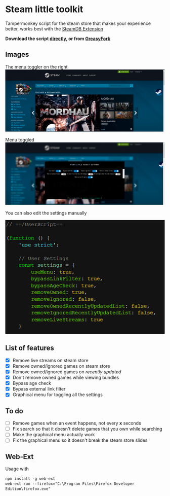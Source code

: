 # Steam little toolkit
Tampermonkey script for the steam store that makes your experience better, works best with the [SteamDB Extension](https://steamdb.info/extension/)

**Download the script [directly](https://github.com/VoidlessSeven7/steam-little-toolkit/raw/master/steam-little-toolkit.user.js), or from [GreasyFork](https://greasyfork.org/en/scripts/386196-steam-little-toolkit)**


## Images
The menu toggler on the right
![Menu Toggler](github/images/Example_One.jpg)

Menu toggled
![Menu Toggled](github/images/Example_Two.jpg)

You can also edit the settings manually

![Manual settings](github/images/Manual_Settings.jpg)

## List of features
- [x] Remove live streams on steam store
- [x] Remove owned/ignored games on steam store
- [x] Remove owned/ignored games on *recently updated*
- [x] Don't remove owned games while viewing bundles
- [x] Bypass age check
- [x] Bypass external link filter
- [x] Graphical menu for toggling all the settings

## To do
- [ ] Remove games when an event happens, not every **x** seconds
- [ ] Fix search so that it doesn't delete games that you own while searching
- [ ] Make the graphical menu actually work
- [ ] Fix the graphical menu so it doesn't break the steam store slides 

## Web-Ext
Usage with
```
npm install -g web-ext
web-ext run --firefox="C:\Program Files\Firefox Developer Edition\firefox.exe"
```
